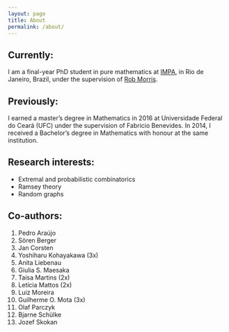 ```yaml
---
layout: page
title: About
permalink: /about/
---
```

## Currently:
I am a final-year PhD student in pure mathematics at [IMPA](https://impa.br/en_US/), in Rio de Janeiro, Brazil, under the supervision of [Rob Morris](http://w3.impa.br/~rob/).

## Previously:
I earned a master’s degree in Mathematics in 2016 at Universidade Federal do Ceará (UFC) under the supervision of Fabricio Benevides. In 2014, I received a Bachelor’s degree in Mathematics with honour at the same institution.

## Research interests:
 - Extremal and probabilistic combinatorics
 - Ramsey theory
 - Random graphs


## Co-authors:
  1. Pedro Araújo
  2. Sören Berger
  3. Jan Corsten
  4. Yoshiharu Kohayakawa (3x)
  5. Anita Liebenau
  6. Giulia S. Maesaka
  7. Taísa Martins (2x)
  8. Letícia Mattos (2x)
  9. Luiz Moreira
  10. Guilherme O. Mota (3x)
  11. Olaf Parczyk
  12. Bjarne Schülke
  13. Jozef Skokan
